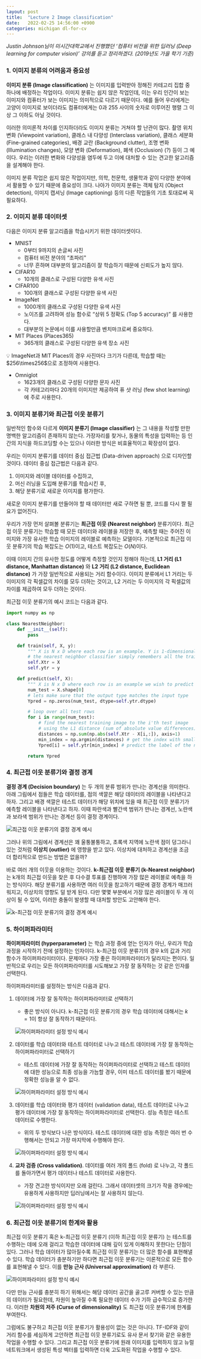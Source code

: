 ```yaml
---
layout: post
title:  "Lecture 2 Image classification"
date:   2022-02-25 14:56:00 +0900
categories: michigan dl-for-cv
---
```


*Justin Johnson님이 미시간대학교에서 진행했던 ‘컴퓨터 비전을 위한 딥러닝 (Deep learning for computer vision)’ 강의를 듣고 정리하겠다. (2019년도 가을 학기 기준)*

### 1. 이미지 분류의 어려움과 중요성

**이미지 분류 (Image classification)** 는 이미지를 입력받아 정해진 카테고리 집합 중 하나에 배정하는 작업이다. 이미지 분류는 쉽지 않은 작업인데, 이는 우리 인간이 보는 이미지와 컴퓨터가 보는 이미지는 의미적으로 다르기 때문이다. 예를 들어 우리에게는 고양이 이미지로 보이더라도 컴퓨터에게는 0과 255 사이의 숫자로 이루어진 행렬 그 이상 그 이하도 아닐 것이다.

이러한 의미론적 차이를 인지하더라도 이미지 분류는 거쳐야 할 난관이 많다. 촬영 위치 변화 (Viewpoint variation), 클래스 내 다양성 (Interclass variation), 클래스 세분화 (Fine-grained categories), 배경 교란 (Background clutter), 조명 변화 (Illumination changes), 모양 변화 (Deformation), 폐색 (Occlusion) (?) 등이 그 예이다. 우리는 이러한 변화와 다양성을 염두에 두고 이에 대처할 수 있는 견고한 알고리즘을 설계해야 한다.

이미지 분류 작업은 쉽지 않은 작업이지만, 의학, 천문학, 생물학과 같이 다양한 분야에서 활용할 수 있기 때문에 중요성이 크다. 나아가 이미지 분류는 객체 탐지 (Object detection), 이미지 캡셔닝 (Image captioning) 등의 다른 작업들의 기초 토대로써 꼭 필요하다.

### 2. 이미지 분류 데이터셋

다음은 이미지 분류 알고리즘을 학습시키기 위한 데이터셋이다.

- MNIST
    - 0부터 9까지의 손글씨 사진
    - 컴퓨터 비전 분야의 “초파리"
    - 너무 흔하며 대부분의 알고리즘이 잘 학습하기 때문에 신뢰도가 높지 않다.
- CIFAR10
    - 10개의 클래스로 구성된 다양한 유색 사진
- CIFAR100
    - 100개의 클래스로 구성된 다양한 유색 사진
- ImageNet
    - 1000개의 클래스로 구성된 다양한 유색 사진
    - 노이즈를 고려하여 성능 함수로 “상위 5 정확도 (Top 5 accuracy)” 를 사용한다.
    - 대부분의 논문에서 이를 사용할만큼 벤치마크로써 중요하다.
- MIT Places (Places365)
    - 365개의 클래스로 구성된 다양한 유색 장소 사진

<aside>
💡 ImageNet과 MIT Places의 경우 사진마다 크기가 다른데, 학습할 때는 $256\times256$으로 조정하여 사용한다.

</aside>

- Omniglot
    - 1623개의 클래스로 구성된 다양한 문자 사진
    - 각 카테고리마다 20개의 이미지만 제공하여 퓨 샷 러닝 (few shot learning) 에 주로 사용한다.

### 3. 이미지 분류기와 최근접 이웃 분류기

일반적인 함수와 다르게 **이미지 분류기 (Image classifier)** 는 그 내용을 작성할 만한 명백한 알고리즘이 존재하지 않는다. 가장자리를 찾거나, 동물의 특성을 입력하는 등 인간의 지식을 하드코딩할 수는 있으나 이러한 방식은 비효율적이고 확장성이 없다.

우리는 이미지 분류기를 데이터 중심 접근법 (Data-driven approach) 으로 디자인할 것이다. 데이터 중심 접근법은 다음과 같다.

1. 이미지와 레이블 데이터를 수집하고,
2. 머신 러닝을 도입해 분류기를 학습시킨 후,
3. 해당 분류기로 새로운 이미지를 평가한다.

새로운 이미지 분류기를 만들어야 할 때 데이터만 새로 구하면 될 뿐, 코드를 다시 짤 필요가 없어진다.

우리가 가장 먼저 살펴볼 분류기는 **최근접 이웃 (Nearest neighbor)** 분류기이다. 최근접 이웃 분류기는 학습할 때 모든 데이터와 레이블을 저장한 후, 예측할 때는 주어진 이미지와 가장 유사한 학습 이미지의 레이블로 예측하는 모델이다. 기본적으로 최근접 이웃 분류기의 학습 복잡도는 $O(1)$이고, 테스트 복잡도는 $O(N)$이다.

이때 이미지 간의 유사한 정도를 어떻게 측정할 것인지 정해야 하는데, **L1 거리 (L1 distance, Manhattan distance)** 와 **L2 거리 (L2 distance, Euclidean distance)** 가 가장 일반적으로 사용되는 거리 함수이다. 이미지 분류에서 L1 거리는 두 이미지의 각 픽셀값의 차이를 모두 더하는 것이고, L2 거리는 두 이미지의 각 픽셀값의 차이를 제곱하여 모두 더하는 것이다.

최근접 이웃 분류기의 예시 코드는 다음과 같다.

```python
import numpy as np

class NearestNeighbor:
	def __init__(self):
		pass

	def train(self, X, y):
		""" X is N x D where each row is an example. Y is 1-dimensional of size N """
		# the nearest neighbor classifier simply remembers all the training data
		self.Xtr = X
		self.ytr = y

	def predict(self, X):
		""" X is N x D where each row is an example we wish to predict label for """
		num_test = X.shape[0]
		# lets make sure that the output type matches the input type
		Ypred = np.zeros(num_test, dtype=self.ytr.dtype)

		# loop over all test rows
		for i in range(num_test):
			# find the nearest training image to the i'th test image
			# using the L1 distance (sum of absolute value differences)
			distances = np.sum(np.abs(self.Xtr - X[i,:]), axis=1)
			min_index = np.argmin(distances) # get the index with smallest distances
			Ypred[i] = self.ytr[min_index] # predict the label of the nearest example

		return Ypred
```

### 4. 최근접 이웃 분류기와 결정 경계

**결정 경계 (Decision boundary)** 는 두 개의 분류 범위가 만나는 경계선을 의미한다. 아래 그림에서 점들은 학습 데이터를, 점의 색깔은 해당 데이터의 레이블을 나타낸다고 하자. 그리고 배경 색깔은 테스트 데이터가 해당 위치에 있을 때 최근접 이웃 분류기가 예측할 레이블을 나타낸다고 하자. 이때 파란색과 빨간색 범위가 만나는 경계선, 노란색과 보라색 범위가 만나는 경계선 등이 결정 경계이다.

![최근접 이웃 분류기의 결정 경계 예시](/assets/images/2022-02-25-lecture-2-image-classification/resource-1.png)

그러나 위의 그림에서 경계선은 꽤 울퉁불퉁하고, 초록색 지역에 노란색 점이 덩그라니 있는 것처럼 **이상치 (outlier)** 에 영향을 받고 있다. 이상치에 대처하고 경계선을 조금 더 합리적으로 만드는 방법은 없을까?

바로 여러 개의 이웃을 이용하는 것이다. **k-최근접 이웃 분류기 (k-Nearest neighbor)** 는 k개의 최근접 이웃을 찾은 후 다수결 투표를 진행하여 가장 많은 레이블로 예측을 하는 방식이다. 해당 분류기를 사용하면 여러 이웃을 참고하기 때문에 결정 경계가 매끄러워지고, 이상치의 영향도 덜 받게 된다. 다만 몇몇 부분에서 가장 많은 레이블이 두 개 이상이 될 수 있어, 이러한 충돌이 발생할 때 대처할 방안도 고안해야 한다.

![k-최근접 이웃 분류기의 결정 경계 예시](/assets/images/2022-02-25-lecture-2-image-classification/resource-2.png)

### 5. 하이퍼파라미터

**하이퍼파라미터 (hyperparameter)** 는 학습 과정 중에 얻는 인자가 아닌, 우리가 학습 과정을 시작하기 전에 설정하는 인자이다. k-최근접 이웃 분류기의 경우 k의 값과 거리 함수가 하이퍼파라미터이다. 문제마다 가장 좋은 하이퍼파라미터가 달라지는 편이다. 일반적으로 우리는 모든 하이퍼파라미터를 시도해보고 가장 잘 동작하는 것 같은 인자를 선택한다.

하이퍼파라미터를 설정하는 방식은 다음과 같다.

1. 데이터에 가장 잘 동작하는 하이퍼파라미터로 선택하기
    - 좋은 방식이 아니다. k-최근접 이웃 분류기의 경우 학습 데이터에 대해서는 $k=1$이 항상 잘 동작하기 때문이다.
    
    ![하이퍼파라미터 설정 방식 예시](/assets/images/2022-02-25-lecture-2-image-classification/resource-3.png)
    
2. 데이터를 학습 데이터와 테스트 데이터로 나누고 테스트 데이터에 가장 잘 동작하는 하이퍼파라미터로 선택하기
    - 테스트 데이터에 가장 잘 동작하는 하이퍼파라미터로 선택하고 테스트 데이터에 대한 성능으로 최종 성능을 가늠할 경우, 이미 테스트 데이터를 봤기 때문에 정확한 성능을 알 수 없다.
    
    ![하이퍼파라미터 설정 방식 예시](/assets/images/2022-02-25-lecture-2-image-classification/resource-4.png)
    
3. 데이터를 학습 데이터와 평가 데이터 (validation data), 테스트 데이터로 나누고 평가 데이터에 가장 잘 동작하는 하이퍼파라미터로 선택한다. 성능 측정은 테스트 데이터로 수행한다.
    - 위의 두 방식보다 나은 방식이다. 테스트 데이터에 대한 성능 측정은 여러 번 수행해서는 안되고 가장 마지막에 수행해야 한다.
    
    ![하이퍼파라미터 설정 방식 예시](/assets/images/2022-02-25-lecture-2-image-classification/resource-5.png)
    
4. **교차 검증 (Cross validation)**. 데이터를 여러 개의 폴드 (fold) 로 나누고, 각 폴드를 돌아가면서 평가 데이터나 테스트 데이터로 사용한다.
    - 가장 견고한 방식이지만 오래 걸린다. 그래서 데이터셋의 크기가 작을 경우에는 유용하게 사용하지만 딥러닝에서는 잘 사용하지 않는다.
    
    ![하이퍼파라미터 설정 방식 예시](/assets/images/2022-02-25-lecture-2-image-classification/resource-6.png)
    

### 6. 최근접 이웃 분류기의 한계와 활용

최근접 이웃 분류기 혹은 k-최근접 이웃 분류기 (이하 최근접 이웃 분류기) 는 테스트를 수행하는 데에 오래 걸리고 학습한 데이터에 대해 깊이 있게 이해하지 못한다는 단점이 있다. 그러나 학습 데이터가 많아질수록 최근접 이웃 분류기는 더 많은 함수를 표현해낼 수 있다. 학습 데이터가 충분하기만 하다면 최근접 이웃 분류기는 이론적으로 모든 함수를 표현해낼 수 있다. 이를 **만능 근사 (Universal approximation)** 라 부른다.

![하이퍼파라미터 설정 방식 예시](/assets/images/2022-02-25-lecture-2-image-classification/resource-7.png)

다만 만능 근사를 충분히 하기 위해서는 해당 데이터 공간을 골고루 커버할 수 있는 만큼의 데이터가 필요한데, 차원이 높아질 수록 필요한 데이터 수가 기하 급수적으로 증가한다. 이러한 **차원의 저주 (Curse of dimensionality)** 도 최근접 이웃 분류기에 한계를 부여한다.

그럼에도 불구하고 최근접 이웃 분류기가 활용성이 없는 것은 아니다. TF-IDF와 같이 거리 함수를 세심하게 고안하면 최근접 이웃 분류기로도 유사 문서 찾기와 같은 유용한 작업을 수행할 수 있다. 그리고 최근접 이웃 분류기에 원래 이미지를 입력하지 않고 뉴럴 네트워크에서 생성된 특성 벡터를 입력하면 더욱 고도화된 작업을 수행할 수 있다.